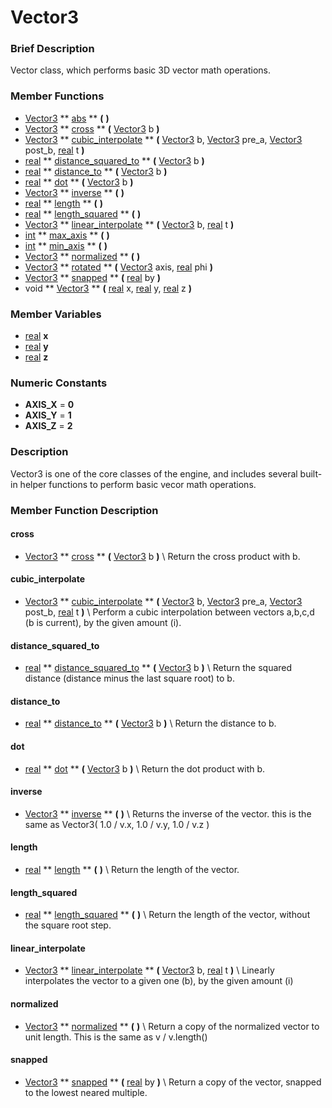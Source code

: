#  Vector3  

###  Brief Description  
Vector class, which performs basic 3D vector math operations.

###  Member Functions 
  * [Vector3](class_vector3)  ** [abs](#abs) **  **(** **)**
  * [Vector3](class_vector3)  ** [cross](#cross) **  **(** [Vector3](class_vector3) b  **)**
  * [Vector3](class_vector3)  ** [cubic_interpolate](#cubic_interpolate) **  **(** [Vector3](class_vector3) b, [Vector3](class_vector3) pre_a, [Vector3](class_vector3) post_b, [real](class_real) t  **)**
  * [real](class_real)  ** [distance_squared_to](#distance_squared_to) **  **(** [Vector3](class_vector3) b  **)**
  * [real](class_real)  ** [distance_to](#distance_to) **  **(** [Vector3](class_vector3) b  **)**
  * [real](class_real)  ** [dot](#dot) **  **(** [Vector3](class_vector3) b  **)**
  * [Vector3](class_vector3)  ** [inverse](#inverse) **  **(** **)**
  * [real](class_real)  ** [length](#length) **  **(** **)**
  * [real](class_real)  ** [length_squared](#length_squared) **  **(** **)**
  * [Vector3](class_vector3)  ** [linear_interpolate](#linear_interpolate) **  **(** [Vector3](class_vector3) b, [real](class_real) t  **)**
  * [int](class_int)  ** [max_axis](#max_axis) **  **(** **)**
  * [int](class_int)  ** [min_axis](#min_axis) **  **(** **)**
  * [Vector3](class_vector3)  ** [normalized](#normalized) **  **(** **)**
  * [Vector3](class_vector3)  ** [rotated](#rotated) **  **(** [Vector3](class_vector3) axis, [real](class_real) phi  **)**
  * [Vector3](class_vector3)  ** [snapped](#snapped) **  **(** [real](class_real) by  **)**
  * void  ** [Vector3](#Vector3) **  **(** [real](class_real) x, [real](class_real) y, [real](class_real) z  **)**

###  Member Variables  
  * [real](class_real) **x**
  * [real](class_real) **y**
  * [real](class_real) **z**

###  Numeric Constants  
  * **AXIS_X** = **0**
  * **AXIS_Y** = **1**
  * **AXIS_Z** = **2**

###  Description  
Vector3 is one of the core classes of the engine, and includes several built-in helper functions to perform basic vecor math operations.

###  Member Function Description  
#### <a name="cross">cross</a>
  * [Vector3](class_vector3)  ** [cross](#cross) **  **(** [Vector3](class_vector3) b  **)**
\\
Return the cross product with b.
#### <a name="cubic_interpolate">cubic_interpolate</a>
  * [Vector3](class_vector3)  ** [cubic_interpolate](#cubic_interpolate) **  **(** [Vector3](class_vector3) b, [Vector3](class_vector3) pre_a, [Vector3](class_vector3) post_b, [real](class_real) t  **)**
\\
Perform a cubic interpolation between vectors a,b,c,d (b is current), by the given amount (i).
#### <a name="distance_squared_to">distance_squared_to</a>
  * [real](class_real)  ** [distance_squared_to](#distance_squared_to) **  **(** [Vector3](class_vector3) b  **)**
\\
Return the squared distance (distance minus the last square root) to b.
#### <a name="distance_to">distance_to</a>
  * [real](class_real)  ** [distance_to](#distance_to) **  **(** [Vector3](class_vector3) b  **)**
\\
Return the distance to b.
#### <a name="dot">dot</a>
  * [real](class_real)  ** [dot](#dot) **  **(** [Vector3](class_vector3) b  **)**
\\
Return the dot product with b.
#### <a name="inverse">inverse</a>
  * [Vector3](class_vector3)  ** [inverse](#inverse) **  **(** **)**
\\
Returns the inverse of the vector. this is the same as Vector3( 1.0 / v.x, 1.0 / v.y, 1.0 / v.z )
#### <a name="length">length</a>
  * [real](class_real)  ** [length](#length) **  **(** **)**
\\
Return the length of the vector.
#### <a name="length_squared">length_squared</a>
  * [real](class_real)  ** [length_squared](#length_squared) **  **(** **)**
\\
Return the length of the vector, without the square root step.
#### <a name="linear_interpolate">linear_interpolate</a>
  * [Vector3](class_vector3)  ** [linear_interpolate](#linear_interpolate) **  **(** [Vector3](class_vector3) b, [real](class_real) t  **)**
\\
Linearly interpolates the vector to a given one (b), by the given amount (i)
#### <a name="normalized">normalized</a>
  * [Vector3](class_vector3)  ** [normalized](#normalized) **  **(** **)**
\\
Return a copy of the normalized vector to unit length. This is the same as v / v.length()
#### <a name="snapped">snapped</a>
  * [Vector3](class_vector3)  ** [snapped](#snapped) **  **(** [real](class_real) by  **)**
\\
Return a copy of the vector, snapped to the lowest neared multiple.
